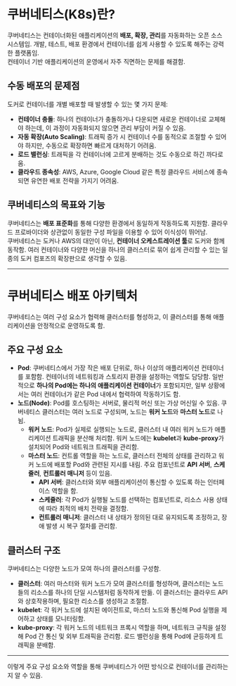 # 쿠버네티스(K8s)란?

쿠버네티스는 컨테이너화된 애플리케이션의 **배포, 확장, 관리**를 자동화하는 오픈 소스 시스템임. 개발, 테스트, 배포 환경에서 컨테이너를 쉽게 사용할 수 있도록 해주는 강력한 플랫폼임.  
컨테이너 기반 애플리케이션의 운영에서 자주 직면하는 문제를 해결함.

## 수동 배포의 문제점

도커로 컨테이너를 개별 배포할 때 발생할 수 있는 몇 가지 문제:

- **컨테이너 충돌**: 하나의 컨테이너가 충돌하거나 다운되면 새로운 컨테이너로 교체해야 하는데, 이 과정이 자동화되지 않으면 관리 부담이 커질 수 있음.
- **자동 확장(Auto Scaling)**: 트래픽 증가 시 컨테이너 수를 동적으로 조절할 수 있어야 하지만, 수동으로 확장하면 빠르게 대처하기 어려움.
- **로드 밸런싱**: 트래픽을 각 컨테이너에 고르게 분배하는 것도 수동으로 하긴 까다로움.
- **클라우드 종속성**: AWS, Azure, Google Cloud 같은 특정 클라우드 서비스에 종속되면 유연한 배포 전략을 가지기 어려움.

## 쿠버네티스의 목표와 기능

쿠버네티스는 **배포 표준화**를 통해 다양한 환경에서 동일하게 작동하도록 지원함. 클라우드 프로바이더와 상관없이 동일한 구성 파일을 이용할 수 있어 이식성이 뛰어남.  
쿠버네티스는 도커나 AWS의 대안이 아닌, **컨테이너 오케스트레이션 툴**로 도커와 함께 동작함. 여러 컨테이너와 다양한 머신을 하나의 클러스터로 묶어 쉽게 관리할 수 있는 일종의 도커 컴포즈의 확장판으로 생각할 수 있음.

---

# 쿠버네티스 배포 아키텍처

쿠버네티스는 여러 구성 요소가 협력해 클러스터를 형성하고, 이 클러스터를 통해 애플리케이션을 안정적으로 운영하도록 함.

## 주요 구성 요소

- **Pod**: 쿠버네티스에서 가장 작은 배포 단위로, 하나 이상의 애플리케이션 컨테이너를 포함함. 컨테이너의 네트워킹과 스토리지 환경을 설정하는 역할도 담당함. 일반적으로 **하나의 Pod에는 하나의 애플리케이션 컨테이너**가 포함되지만, 일부 상황에서는 여러 컨테이너가 같은 Pod 내에서 협력하여 작동하기도 함.
- **노드(Node)**: Pod를 호스팅하는 서버로, 물리적 머신 또는 가상 머신일 수 있음. 쿠버네티스 클러스터는 여러 노드로 구성되며, 노드는 **워커 노드**와 **마스터 노드**로 나뉨.
    - **워커 노드**: Pod가 실제로 실행되는 노드로, 클러스터 내 여러 워커 노드가 애플리케이션 트래픽을 분산해 처리함. 워커 노드에는 **kubelet**과 **kube-proxy**가 설치되어 Pod와 네트워크 트래픽을 관리함.
    - **마스터 노드**: 컨트롤 역할을 하는 노드로, 클러스터 전체의 상태를 관리하고 워커 노드에 배포할 Pod와 관련된 지시를 내림. 주요 컴포넌트로 **API 서버**, **스케줄러**, **컨트롤러 매니저** 등이 있음.
        - **API 서버**: 클러스터와 외부 애플리케이션이 통신할 수 있도록 하는 인터페이스 역할을 함.
        - **스케줄러**: 각 Pod가 실행될 노드를 선택하는 컴포넌트로, 리소스 사용 상태에 따라 최적의 배치 전략을 결정함.
        - **컨트롤러 매니저**: 클러스터 내 상태가 정의된 대로 유지되도록 조정하고, 장애 발생 시 복구 절차를 관리함.

## 클러스터 구조

쿠버네티스는 다양한 노드가 모여 하나의 클러스터를 구성함.

- **클러스터**: 여러 마스터와 워커 노드가 모여 클러스터를 형성하며, 클러스터는 노드들의 리소스를 하나의 단일 시스템처럼 동작하게 만듦. 이 클러스터는 클라우드 API와 상호작용하며, 필요한 리소스를 생성하고 조절함.
- **kubelet**: 각 워커 노드에 설치된 에이전트로, 마스터 노드와 통신해 Pod 실행을 제어하고 상태를 모니터링함.
- **kube-proxy**: 각 워커 노드의 네트워크 프록시 역할을 하며, 네트워크 규칙을 설정해 Pod 간 통신 및 외부 트래픽을 관리함. 로드 밸런싱을 통해 Pod에 균등하게 트래픽을 분배함.

---

이렇게 주요 구성 요소와 역할을 통해 쿠버네티스가 어떤 방식으로 컨테이너를 관리하는지 알 수 있음. 
